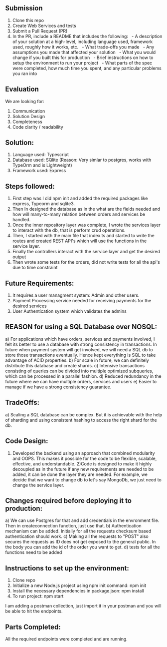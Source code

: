## Submission
1.  Clone this repo
2.  Create Web Services and tests
3.  Submit a Pull Request (PR)
4.  In the PR, include a README that includes the following:
      - A description of your solution at a high-level, including language used, framework used, roughly how it works, etc.
      - What trade-offs you made
      - Any assumptions you made that affected your solution
      - What you would change if you built this for production
      - Brief instructions on how to setup the environment to run your project
      - What parts of the spec were completed, how much time you spent, and any particular problems you ran into

## Evaluation
We are looking for:
1. Communication
2. Solution Design
3. Completeness
4. Code clarity / readability


## Solution:
1) Language used: Typescript
2) Database used: SQlite (Reason: Very simlar to postgres, works with TypeOrm and is Lightweight)
3) Framework used: Express

## Steps followed:
1) First step was I did npm init and added the required packages like express, Typeorm and sqlite3.
2) Then In designed the database as in the what are the fields needed and how will many-to-many relation between orders and services be handled.
3) Once the inner repository layer was complete, I wrote the services layer to interact with the db, that is perform crud operations.
4) Then, I started with the main file that index.ts and started to write the routes and created REST API's which will use the functions in the service layer.
5) Finally the controllers interact with the service layer and get the desired output
6) Then wrote some tests for the orders, did not write tests for all the api's due to time constraint


## Future Requirements:
1) It requires a user managment system: Admin and other users.
2) Payment Processing service needed for receiving payments for the desired services
3) User Authentication system which validates the admins

## REASON for using a SQL Database over NOSQL:
a) For applications which have orders, services and payments involved, I felt its better to use a database with strong consistency in transactions. In future when payment system will get involved, we will need a SQL db to store those transactions eventually. Hence kept everything is SQL to take advantage of ACID properties.
b) For scale in future, we can definitely distribute this database and create shards.
c) Intensive transactions consisting of queries can be divided into multiple optimized subqueries, which can be processed in a parallel fashion.
d) Reduced redundancy in the future where we can have multiple orders, services and users
e) Easier to manage if we have a strong consistency guarantee.

## TradeOffs:
a) Scaling a SQL database can be complex. But it is achievable with the help of sharding and using consistent hashing to access the right shard for the db.

## Code Design:
1) Developed the backend using an approach that combined modularity and OOPS. This makes it possible for the code to be flexible, scalable, effective, and understandable.
2)Code is designed to make it highly decoupled as in the future if any new requirements are needed to be added, it can be done the layer they are needed. For example, we decide that we want to change db to let's say MongoDb, we just need to change the service layer.

## Changes required before deploying it to production:
a) We can use Postgres for that and add credentials in the envronment file. Then in createconnection function, just use that.
b) Authentication mechanism can be added. Initially for all the requests checksum based authentication should work.
c) Making all the requests to "POST" also secures the requests as ID does not get exposed to the general public. In the body you can add the id of the order you want to get.
d) tests for all the functions need to be added

## Instructions to set up the environment:

1) Clone repo
2) Initialize a new Node.js project using npm init command:
    npm init
3) Install the necessary dependencies in package.json:
    npm install
4) To run project:
    npm start

I am adding a postman collection, just import it in your postman and you will be able to hit the endpoints.

## Parts Completed:
All the required endpoints were completed and are running.
